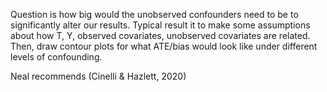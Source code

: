 Question is how big would the unobserved confounders need to be to significantly alter our results. Typical result it to make some assumptions about how T, Y, observed covariates, unobserved covariates are related. Then, draw contour plots for what ATE/bias would look like under different levels of confounding.

Neal recommends (Cinelli & Hazlett, 2020)